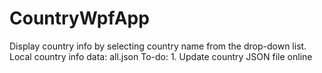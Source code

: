 ﻿# CountryWpfApp
Display country info by selecting country name from the drop-down list.
Local country info data: all.json
To-do:
	1. Update country JSON file online
